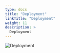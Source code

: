 ```yaml
---
type: docs
title: "Deployment"
linkTitle: "Deployment"
weight: 11
description: >
  Deployment
---
```


![Deployment](/images/bootcamp-slides/lightning-bootcamp/Slide11.PNG)
